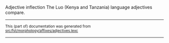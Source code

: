 Adjective inflection
The Luo (Kenya and Tanzania) language adjectives compare.

* * *

<small>This (part of) documentation was generated from [src/fst/morphology/affixes/adjectives.lexc](https://github.com/giellalt/lang-luo/blob/main/src/fst/morphology/affixes/adjectives.lexc)</small>

---

